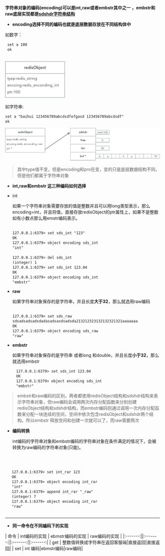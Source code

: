 **字符串对象的编码(encoding)可以是int,raw或者embstr其中之一 ，embstr和raw底层实现都是[sdshdr字符串结构](/ji-he/zi-fu-chuan.md)**


* **encoding选择不同的编码也就是底层数据存放在不同结构体中**

 如数字：
 
 ```
  set a 100 
  ok
  
 ```

  ![](/assets/redis-对象-int.png)
  
  如字符串:
   
   ```
   set a "baihui 123456789abcdsdfefgasd 123456789abcdsdf" 
   ok
   ``` 
   ![](/assets/redis-对象-raw.png)
    
   > 其中type值不变，但是encoding和pro在变，变的只是底层数据结构不同，但是他们都属于字符串对象
   
   
   
* **int,raw和embstr 这三种编码如何选择**

 * int
    
     如果一个字符串对象需要存放的值是整数并且可以用long类型表示，那么encoding=int，并且将值，直接存放redisObject的ptr属性上，如果不是整数如有小数点那么用emstr编码表示。
     
     
     ```
     
     127.0.0.1:6379> set sds_int "123"
     OK
     127.0.0.1:6379> object encoding sds_int
     "int"
     
     127.0.0.1:6379> del sds_int
     (integer) 1
     127.0.0.1:6379> set sds_int 123.04
     OK 
     127.0.0.1:6379> object encoding sds_int
     "embstr"
    
     ```
   
      
 * **raw**
   
   如果字符串对象保存的是字符串，并且长度**大于32**，那么就选用raw编码
   
   ```
   
   127.0.0.1:6379> set sds_raw sdsadsadsadsdadasadsasdsadsda213212323132132321321aaaaaaa
   OK
   127.0.0.1:6379> object encoding sds_raw
   "raw"
   
   ```
   
 * **embstr**
    
    如果字符串对象保存的是字符串 或者long 和double，并且长度**小于32**，那么就选用embstr
    
```
     127.0.0.1:6379> set sds_int 123.04
     OK 
     127.0.0.1:6379> object encoding sds_int
     "embstr"
```


> embstr和raw编码的区别，两者都使用redisObject结构和sdshdr结构来表示字符串对象，但raw编码会调用两次内存分配函数来分别创建redisObject结构和sdshdr结构，而embstr编码则通过调用一次内存分配函数来分配一块连续的空间，空间中依次包含redisObject和sdshdr两个结构。所以embstr 释放空间和创建一次就可以了，而raw需要两次



* **编码转换**

   int编码的字符串对象和embstr编码的字符串对象在条件满足的情况下，会被转换为raw编码的字符串对象(只能)。
   
   
```
   
   
   
   127.0.0.1:6379> set int_rar 123
   OK
   127.0.0.1:6379> object encoding int_rar
   "int"
   127.0.0.1:6379> append int_rar "_raw"
   (integer) 7
   127.0.0.1:6379> object encoding int_rar
   "raw"
   
```



---

 
* **同一命令在不同编码下的实现**


|    命令    | int编码的实现   |     ebmstr编码的实现     |    raw编码的实现   |
|:-------:||:-------:||:-------:||:-------:|
| get | 整数值转换成字符串在返回客服端|直接返回|直接返回|
| set | int 编码|ebmstr编码|raw编码|

 




 


 


